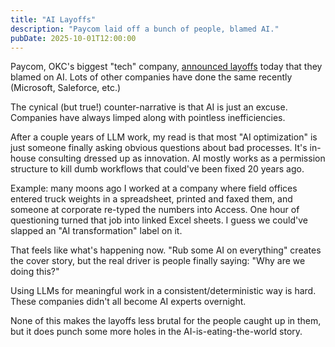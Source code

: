 ```yaml
---
title: "AI Layoffs"
description: "Paycom laid off a bunch of people, blamed AI."
pubDate: 2025-10-01T12:00:00
---
```


Paycom, OKC's biggest "tech" company, [announced layoffs](https://www.oklahoman.com/story/business/information-technology/2025/10/01/paycom-layoffs-2025-workers-replaced-with-ai/86448337007/) today that they blamed on AI. Lots of other companies have done the same recently (Microsoft, Saleforce, etc.)

The cynical (but true!) counter-narrative is that AI is just an excuse. Companies have always limped along with pointless inefficiencies.

After a couple years of LLM work, my read is that most "AI optimization" is just someone finally asking obvious questions about bad processes. It's in-house consulting dressed up as innovation. AI mostly works as a permission structure to kill dumb workflows that could've been fixed 20 years ago.

Example: many moons ago I worked at a company where field offices entered truck weights in a spreadsheet, printed and faxed them, and someone at corporate re-typed the numbers into Access. One hour of questioning turned that job into linked Excel sheets. I guess we could've slapped an "AI transformation" label on it.

That feels like what's happening now. "Rub some AI on everything" creates the cover story, but the real driver is people finally saying: "Why are we doing this?"

Using LLMs for meaningful work in a consistent/deterministic way is hard. These companies didn't all become AI experts overnight.

None of this makes the layoffs less brutal for the people caught up in them, but it does punch some more holes in the AI-is-eating-the-world story.

